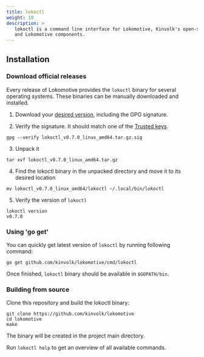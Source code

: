 ```yaml
---
title: lokoctl
weight: 10
description: >
   lokoctl is a command line interface for Lokomotive, Kinvolk's open-source Kubernetes distribution which includes installers for various platforms
   and Lokomotive components.
---
```


## Installation

### Download official releases

Every release of Lokomotive provides the `lokoctl` binary for several operating systems.
These binaries can be manually downloaded and installed.

1. Download your [desired version](https://github.com/kinvolk/lokomotive/releases), including the GPG
   signature.

2. Verify the signature. It should match one of the [Trusted
   keys](https://github.com/kinvolk/lokomotive/blob/master/docs/KEYS.md).

```console
gpg --verify lokoctl_v0.7.0_linux_amd64.tar.gz.sig
```

3. Unpack it

```console
tar xvf lokoctl_v0.7.0_linux_amd64.tar.gz
```

4. Find the lokoctl binary in the unpacked directory and move it to its desired location

```console
mv lokoctl_v0.7.0_linux_amd64/lokoctl ~/.local/bin/lokoctl
```

5. Verify the version of `lokoctl`

```console
lokoctl version
v0.7.0
```

### Using 'go get'

You can quickly get latest version of `lokoctl` by running following command:
```console
go get github.com/kinvolk/lokomotive/cmd/lokoctl
```

Once finished, `lokoctl` binary should be available in `$GOPATH/bin`.

### Building from source

Clone this repository and build the lokoctl binary:

```console
git clone https://github.com/kinvolk/lokomotive
cd lokomotive
make
```

The binary will be created in the project main directory.

Run `lokoctl help` to get an overview of all available commands.
